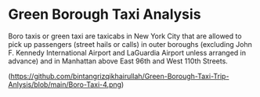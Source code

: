 # Green Borough Taxi Analysis

Boro taxis or green taxi are taxicabs in New York City that are allowed to pick up passengers (street hails or calls) in outer boroughs (excluding John F. Kennedy International Airport and LaGuardia Airport unless arranged in advance) and in Manhattan above East 96th and West 110th Streets.

(https://github.com/bintangrizqikhairullah/Green-Borough-Taxi-Trip-Anlysis/blob/main/Boro-Taxi-4.png)
